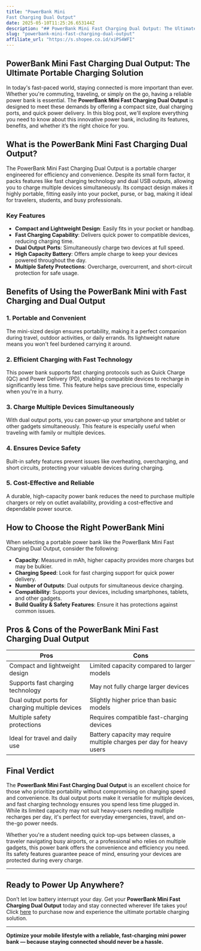 ```yaml
---
title: "PowerBank Mini
Fast Charging Dual Output"
date: 2025-05-10T11:25:26.653144Z
description: "## PowerBank Mini Fast Charging Dual Output: The Ultimate Portable Charging Solution..."
slug: "powerbank-mini-fast-charging-dual-output"
affiliate_url: "https://s.shopee.co.id/xiPS4WFI"
---
```

## PowerBank Mini Fast Charging Dual Output: The Ultimate Portable Charging Solution

In today's fast-paced world, staying connected is more important than ever. Whether you're commuting, traveling, or simply on the go, having a reliable power bank is essential. The **PowerBank Mini Fast Charging Dual Output** is designed to meet these demands by offering a compact size, dual charging ports, and quick power delivery. In this blog post, we'll explore everything you need to know about this innovative power bank, including its features, benefits, and whether it’s the right choice for you.

## What is the PowerBank Mini Fast Charging Dual Output?

The PowerBank Mini Fast Charging Dual Output is a portable charger engineered for efficiency and convenience. Despite its small form factor, it packs features like fast charging technology and dual USB outputs, allowing you to charge multiple devices simultaneously. Its compact design makes it highly portable, fitting easily into your pocket, purse, or bag, making it ideal for travelers, students, and busy professionals.

### Key Features
- **Compact and Lightweight Design**: Easily fits in your pocket or handbag.
- **Fast Charging Capability**: Delivers quick power to compatible devices, reducing charging time.
- **Dual Output Ports**: Simultaneously charge two devices at full speed.
- **High Capacity Battery**: Offers ample charge to keep your devices powered throughout the day.
- **Multiple Safety Protections**: Overcharge, overcurrent, and short-circuit protection for safe usage.

## Benefits of Using the PowerBank Mini with Fast Charging and Dual Output

### 1. Portable and Convenient
The mini-sized design ensures portability, making it a perfect companion during travel, outdoor activities, or daily errands. Its lightweight nature means you won't feel burdened carrying it around.

### 2. Efficient Charging with Fast Technology
This power bank supports fast charging protocols such as Quick Charge (QC) and Power Delivery (PD), enabling compatible devices to recharge in significantly less time. This feature helps save precious time, especially when you're in a hurry.

### 3. Charge Multiple Devices Simultaneously
With dual output ports, you can power-up your smartphone and tablet or other gadgets simultaneously. This feature is especially useful when traveling with family or multiple devices.

### 4. Ensures Device Safety
Built-in safety features prevent issues like overheating, overcharging, and short circuits, protecting your valuable devices during charging.

### 5. Cost-Effective and Reliable
A durable, high-capacity power bank reduces the need to purchase multiple chargers or rely on outlet availability, providing a cost-effective and dependable power source.

## How to Choose the Right PowerBank Mini

When selecting a portable power bank like the PowerBank Mini Fast Charging Dual Output, consider the following:
- **Capacity**: Measured in mAh, higher capacity provides more charges but may be bulkier.
- **Charging Speed**: Look for fast charging support for quick power delivery.
- **Number of Outputs**: Dual outputs for simultaneous device charging.
- **Compatibility**: Supports your devices, including smartphones, tablets, and other gadgets.
- **Build Quality & Safety Features**: Ensure it has protections against common issues.

## Pros & Cons of the PowerBank Mini Fast Charging Dual Output

| Pros                                          | Cons                                          |
|-----------------------------------------------|----------------------------------------------|
| Compact and lightweight design              | Limited capacity compared to larger models|
| Supports fast charging technology            | May not fully charge larger devices       |
| Dual output ports for charging multiple devices | Slightly higher price than basic models |
| Multiple safety protections                   | Requires compatible fast-charging devices |
| Ideal for travel and daily use                | Battery capacity may require multiple charges per day for heavy users |

## Final Verdict

The **PowerBank Mini Fast Charging Dual Output** is an excellent choice for those who prioritize portability without compromising on charging speed and convenience. Its dual output ports make it versatile for multiple devices, and fast charging technology ensures you spend less time plugged in. While its limited capacity may not suit heavy-users needing multiple recharges per day, it's perfect for everyday emergencies, travel, and on-the-go power needs.

Whether you're a student needing quick top-ups between classes, a traveler navigating busy airports, or a professional who relies on multiple gadgets, this power bank offers the convenience and efficiency you need. Its safety features guarantee peace of mind, ensuring your devices are protected during every charge.

---

## Ready to Power Up Anywhere?

Don’t let low battery interrupt your day. Get your **PowerBank Mini Fast Charging Dual Output** today and stay connected wherever life takes you! Click [here](https://s.shopee.co.id/xiPS4WFI) to purchase now and experience the ultimate portable charging solution.

---

**Optimize your mobile lifestyle with a reliable, fast-charging mini power bank — because staying connected should never be a hassle.**